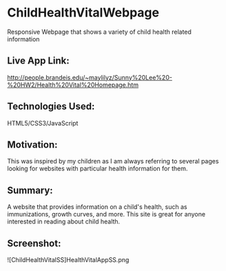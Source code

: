 # ChildHealthVitalWebpage
Responsive Webpage that shows a variety of child health related information

## Live App Link:
http://people.brandeis.edu/~maylilyz/Sunny%20Lee%20-%20HW2/Health%20Vital%20Homepage.htm

## Technologies Used:
HTML5/CSS3/JavaScript

## Motivation:
This was inspired by my children as I am always referring to several pages looking for websites with particular health information for them.    

## Summary:
A website that provides information on a child's health, such as immunizations, growth curves, and more.  This site is great for anyone interested in reading about child health.

## Screenshot:
![ChildHealthVitalSS]HealthVitalAppSS.png

